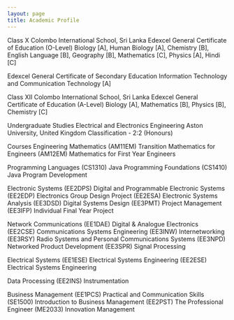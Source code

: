 ```yaml
---
layout: page
title: Academic Profile
---
```


Class X
Colombo International School, Sri Lanka
Edexcel General Certificate of Education (O-Level)
Biology [A], Human Biology [A], Chemistry [B], English Language [B], Geography [B], Mathematics [C], Physics 
[A], Hindi [C]

Edexcel General Certificate of Secondary Education
Information Technology and Communication Technology [A]

Class XII
Colombo International School, Sri Lanka
Edexcel General Certificate of Education (A-Level)
Biology [A], Mathematics [B], Physics [B], Chemistry [C]

Undergraduate Studies
Electrical and Electronics Engineering
Aston University, United Kingdom
Classification - 2:2 (Honours)

Courses
Engineering Mathematics
(AM11EM) Transition Mathematics for Engineers
(AM12EM) Mathematics for First Year Engineers

Programming Languages
(CS1310) Java Programming Foundations
(CS1410) Java Program Development

Electronic Systems
(EE2DPS) Digital and Programmable Electronic Systems
(EE2EDP) Electronics Group Design Project
(EE2ESA) Electronic Systems Analysis
(EE3DSD) Digital Systems Design
(EE3PMT) Project Management
(EE3IFP) Individual Final Year Project

Network Communications
(EE1DAE) Digital & Analogue Electronics
(EE2CSE) Communications Systems Engineering
(EE3INW) Internetworking
(EE3RSY) Radio Systems and Personal Communications Systems
(EE3NPD) Networked Product Development
(EE3SPR) Signal Processing

Electrical Systems
(EE1ESE) Electrical Systems Engineering
(EE2ESE) Electrical Systems Engineering

Data Processing
(EE2INS) Instrumentation

Business Management
(EE1PCS) Practical and Communication Skills
(SE1500) Introduction to Business Management
(EE2PST) The Professional Engineer
(ME2033) Innovation Management